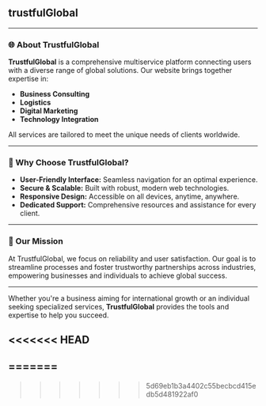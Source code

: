 ## trustfulGlobal
---

### 🌐 About TrustfulGlobal

**TrustfulGlobal** is a comprehensive multiservice platform connecting users with a diverse range of global solutions. Our website brings together expertise in:

- **Business Consulting**
- **Logistics**
- **Digital Marketing**
- **Technology Integration**

All services are tailored to meet the unique needs of clients worldwide.

---

### 🚀 Why Choose TrustfulGlobal?

- **User-Friendly Interface:** Seamless navigation for an optimal experience.
- **Secure & Scalable:** Built with robust, modern web technologies.
- **Responsive Design:** Accessible on all devices, anytime, anywhere.
- **Dedicated Support:** Comprehensive resources and assistance for every client.

---

### 🤝 Our Mission

At TrustfulGlobal, we focus on reliability and user satisfaction. Our goal is to streamline processes and foster trustworthy partnerships across industries, empowering businesses and individuals to achieve global success.

---

Whether you're a business aiming for international growth or an individual seeking specialized services, **TrustfulGlobal** provides the tools and expertise to help you succeed.

<<<<<<< HEAD
---
=======
---
>>>>>>> 5d69eb1b3a4402c55becbcd415edb5d481922af0
